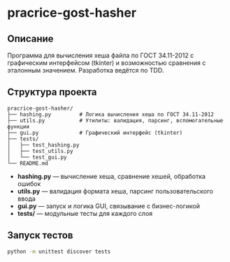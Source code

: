 # pracrice-gost-hasher

## Описание
Программа для вычисления хеша файла по ГОСТ 34.11-2012 с графическим интерфейсом (tkinter) и возможностью сравнения с эталонным значением. Разработка ведётся по TDD.

## Структура проекта

```
pracrice-gost-hasher/
├── hashing.py         # Логика вычисления хеша по ГОСТ 34.11-2012
├── utils.py           # Утилиты: валидация, парсинг, вспомогательные функции
├── gui.py             # Графический интерфейс (tkinter)
├── tests/
│   ├── test_hashing.py
│   ├── test_utils.py
│   └── test_gui.py
└── README.md
```

- **hashing.py** — вычисление хеша, сравнение хешей, обработка ошибок
- **utils.py** — валидация формата хеша, парсинг пользовательского ввода
- **gui.py** — запуск и логика GUI, связывание с бизнес-логикой
- **tests/** — модульные тесты для каждого слоя

## Запуск тестов

```bash
python -m unittest discover tests
```